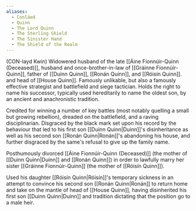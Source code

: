 ```yaml
---
aliases:
  - Conláed
  - Quinn
  - The Lord Quinn
  - The Sterling Shield
  - The Sinister Hand
  - The Shield of the Realm
---
```

(CON-layd Kwin) Widowered husband of the late [[Áine Fionnúir-Quinn (Deceased)]], husband and once-brother-in-law of [[Gráinne Fionnúir-Quinn]], father of [[Duinn Quinn]], [[Ronán Quinn]], and [[Róisín Quinn]]. and head of [[House Quinn]]. Famously unlikable, but also a famously effective strategist and battlefield and siege tactician. Holds the right to name his successor, typically used hereditarily to name the oldest son, by an ancient and anachronistic tradition.

Credited for winning a number of key battles (most notably quelling a small but growing rebellion), dreaded on the battlefield, and a raving disciplinarian. Disgraced by the black mark set upon his record by the behaviour that led to his first son [[Duinn Quinn|Duinn]]'s disinheritance as well as his second son [[Ronán Quinn|Ronán]]'s abandoning his house, and further disgraced by the same's refusal to give up the family name.

Posthumously divorced [[Áine Fionnúir-Quinn (Deceased)]] (the mother of [[Duinn Quinn|Duinn]] and [[Ronán Quinn]]) in order to lawfully marry her sister [[Gráinne Fionnúir-Quinn]] (the mother of [[Róisín Quinn]]).

Used his daughter [[Róisín Quinn|Róisín]]'s temporary sickness in an attempt to convince his second son [[Ronán Quinn|Ronán]] to return home and take on the mantle of head of [[House Quinn]], having disinherited his first son [[Duinn Quinn|Duinn]] and tradition dictating that the position go to a male heir.